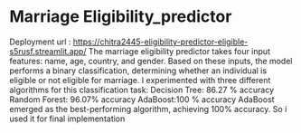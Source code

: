 # Marriage Eligibility_predictor
Deployment url : https://chitra2445-eligibility-predictor-eligible-s5rusf.streamlit.app/
The marriage eligibility predictor takes four input features: name, age, country, and gender. Based on these inputs, the model performs a binary classification, determining whether an individual is eligible or not eligible for marriage.
I experimented with three different algorithms for this classification task:
Decision Tree: 86.27 % accuracy
Random Forest: 96.07% accuracy
AdaBoost:100 % accuracy
AdaBoost emerged as the best-performing algorithm, achieving 100% accuracy. So i used it for final implementation
